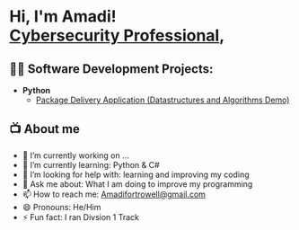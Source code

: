 <h1>Hi, I'm Amadi! <br/><a href="https://www.linkedin.com/in/amadi-ford-trowell/">Cybersecurity Professional</a>,

<h2>👨‍💻 Software Development Projects:</h2>


- <b>Python</b>
  - [Package Delivery Application (Datastructures and Algorithms Demo)](https://github.com/joshmadakor1/Package-Delivery-Pathfinding-Algorithm)

<h2>📺 About me </h2>

- 🔭 I’m currently working on ...
- 🌱 I’m currently learning: Python & C#
- 🤔 I’m looking for help with: learning and improving my coding
- 💬 Ask me about: What I am doing to improve my programming
- 📫 How to reach me: Amadifortrowell@gmail.com
- 😄 Pronouns: He/Him
- ⚡ Fun fact: I ran Divsion 1 Track


<!--
**AmadiFord-Trowell/AmadiFord-Trowell** is a ✨ _special_ ✨ repository because its `README.md` (this file) appears on your GitHub profile.

